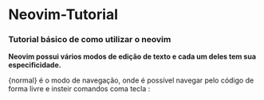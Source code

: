 # Neovim-Tutorial
### Tutorial básico de como utilizar o neovim

**Neovim possui vários modos de edição de texto e cada um deles tem sua especificidade.**

{normal} é o modo de navegação, onde é possível navegar pelo código de forma livre e insteir comandos coma tecla :
